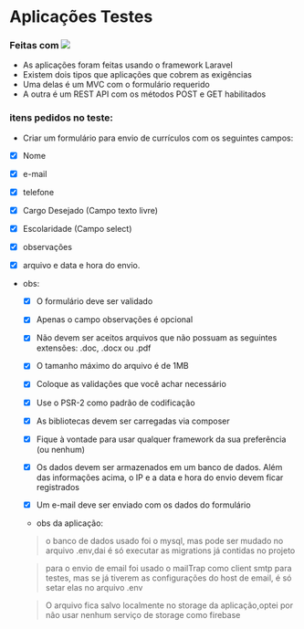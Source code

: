 # Aplicações Testes
 


### Feitas com ![](https://surround-bg.com/wp-content/uploads/2018/10/laravel-logo.png)

 * As aplicações foram feitas usando o framework Laravel
 * Existem dois tipos que aplicações que cobrem as exigências
 * Uma delas é um MVC com o formulário requerido
 * A outra é um REST API com os métodos POST e GET habilitados


 ### itens pedidos no teste:

 


* Criar um formulário para envio de currículos com os seguintes campos:
-[x] Nome 
-[x] e-mail 
-[x] telefone 
-[x] Cargo Desejado (Campo texto livre) 
-[x] Escolaridade (Campo select) 
-[x] observações 
-[x] arquivo e data e hora do envio.


* obs:
    -[x] O formulário deve ser validado
    -[x] Apenas o campo observações é opcional
    -[x] Não devem ser aceitos arquivos que não possuam as seguintes extensões: .doc, .docx ou .pdf
    -[x] O tamanho máximo do arquivo é de 1MB
    -[x] Coloque as validações que você achar necessário
    -[x] Use o PSR-2 como padrão de codificação
    -[x] As bibliotecas devem ser carregadas via composer
    -[x] Fique à vontade para usar qualquer framework da sua preferência (ou nenhum)
    -[x] Os dados devem ser armazenados em um banco de dados. Além das informações acima, o IP e a data e hora do envio devem ficar registrados
    -[x] Um e-mail deve ser enviado com os dados do formulário


    * obs da aplicação:

    > o banco de dados usado foi o mysql, mas pode ser mudado no arquivo .env,dai é só executar as migrations já contidas no projeto

    > para o envio de email  foi usado o  mailTrap como client smtp para testes, mas se já tiverem as configurações do host de email, é só setar elas no arquivo .env

    > O arquivo fica salvo localmente no storage da aplicação,optei por não usar nenhum serviço de storage como firebase

